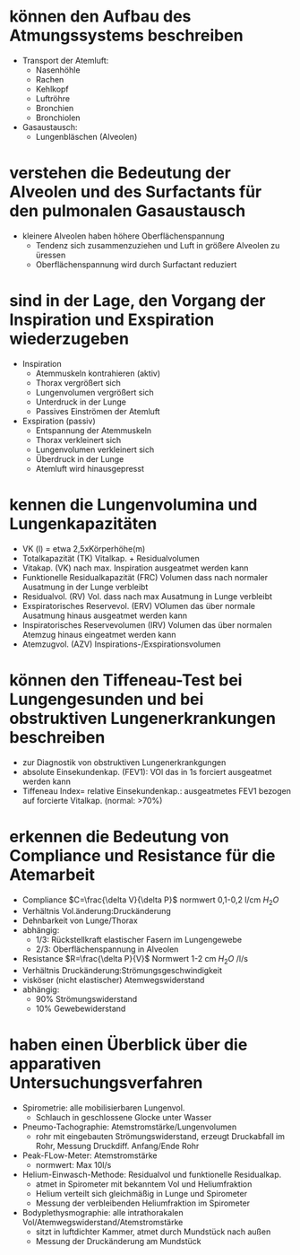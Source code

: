 
# können den Aufbau des Atmungssystems beschreiben
- Transport der Atemluft:
	- Nasenhöhle
	- Rachen
	- Kehlkopf
	- Luftröhre
	- Bronchien
	- Bronchiolen
- Gasaustausch:
	- Lungenbläschen (Alveolen)
# verstehen die Bedeutung der Alveolen und des Surfactants für den pulmonalen Gasaustausch
- kleinere Alveolen haben höhere Oberflächenspannung
	- Tendenz sich zusammenzuziehen und Luft in größere Alveolen zu üressen
	- Oberflächenspannung wird durch Surfactant reduziert
# sind in der Lage, den Vorgang der Inspiration und Exspiration wiederzugeben
- Inspiration
	- Atemmuskeln kontrahieren (aktiv)
	- Thorax vergrößert sich
	- Lungenvolumen vergrößert sich
	- Unterdruck in der Lunge
	- Passives Einströmen der Atemluft
- Exspiration (passiv)
	- Entspannung der Atemmuskeln
	- Thorax verkleinert sich
	- Lungenvolumen verkleinert sich
	- Überdruck in der Lunge
	- Atemluft wird hinausgepresst
# kennen die Lungenvolumina und Lungenkapazitäten
- VK (l) = etwa 2,5xKörperhöhe(m)
- Totalkapazität (TK) Vitalkap. + Residualvolumen
- Vitakap. (VK) nach max. Inspiration ausgeatmet werden kann
- Funktionelle Residualkapazität (FRC) Volumen dass nach normaler Ausatmung in der Lunge verbleibt
- Residualvol. (RV) Vol. dass nach max Ausatmung in Lunge verbleibt
- Exspiratorisches Reservevol. (ERV) VOlumen das über normale Ausatmung hinaus ausgeatmet werden kann
- Inspiratorisches Reservevolumen (IRV) Volumen das über normalen Atemzug hinaus eingeatmet werden kann
- Atemzugvol. (AZV) Inspirations-/Exspirationsvolumen
# können den Tiffeneau-Test bei Lungengesunden und bei obstruktiven Lungenerkrankungen beschreiben
- zur Diagnostik von obstruktiven Lungenerkrankgungen
- absolute Einsekundenkap. (FEV1): VOl das in 1s forciert ausgeatmet werden kann
- Tiffeneau Index= relative Einsekundenkap.:  ausgeatmetes FEV1 bezogen auf forcierte Vitalkap. (normal: >70%)
# erkennen die Bedeutung von Compliance und Resistance für die Atemarbeit
- Compliance $C=\frac{\delta V}{\delta P}$ normwert 0,1-0,2 l/cm $H_2O$ 
- Verhältnis Vol.änderung:Druckänderung
- Dehnbarkeit von Lunge/Thorax
- abhängig:
	- 1/3: Rückstellkraft elastischer Fasern im Lungengewebe
	- 2/3: Oberflächenspannung in Alveolen
- Resistance $R=\frac{\delta P}{V}$ Normwert 1-2 cm $H_2O$ /l/s
- Verhältnis Druckänderung:Strömungsgeschwindigkeit
- visköser (nicht elastischer) Atemwegswiderstand
- abhängig:
	- 90% Strömungswiderstand
	- 10% Gewebewiderstand
# haben einen Überblick über die apparativen Untersuchungsverfahren
- Spirometrie: alle mobilisierbaren Lungenvol.
	- Schlauch in geschlossene Glocke unter Wasser
- Pneumo-Tachographie: Atemstromstärke/Lungenvolumen
	- rohr mit eingebauten Strömungswiderstand, erzeugt Druckabfall im Rohr, Messung Druckdiff. Anfang/Ende Rohr
- Peak-FLow-Meter: Atemstromstärke
	- normwert: Max 10l/s
- Helium-Einwasch-Methode: Residualvol und funktionelle Residualkap.
	- atmet in Spirometer mit bekanntem Vol und Heliumfraktion
	- Helium verteilt sich gleichmäßig in Lunge und Spirometer
	- Messung der verbleibenden Heliumfraktion im Spirometer
- Bodyplethysmographie: alle intrathorakalen Vol/Atemwegswiderstand/Atemstromstärke
	- sitzt in luftdichter Kammer, atmet durch Mundstück nach außen
	- Messung der Druckänderung am Mundstück